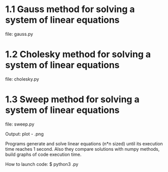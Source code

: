 1.1 Gauss method for solving a system of linear equations
=====================================================
file: gauss.py

1.2 Cholesky method for solving a system of linear equations
=====================================================
file: cholesky.py

1.3 Sweep method for solving a system of linear equations
=====================================================
file: sweep.py

Output:
plot - <name>.png

Programs generate and solve linear equations (n*n sized) until its execution time reaches 1 second.
Also they compare solutions with numpy methods, build graphs of code execution time. 

How to launch code: $ python3 <name>.py
